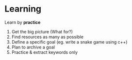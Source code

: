 # Learning

Learn by **practice**

1. Get the big picture (What for?)
2. Find resources as many as possible
3. Define a specific goal (eg. write a snake game using c++)
4. Plan to archive a goal
5. Practice & extract keywords only

